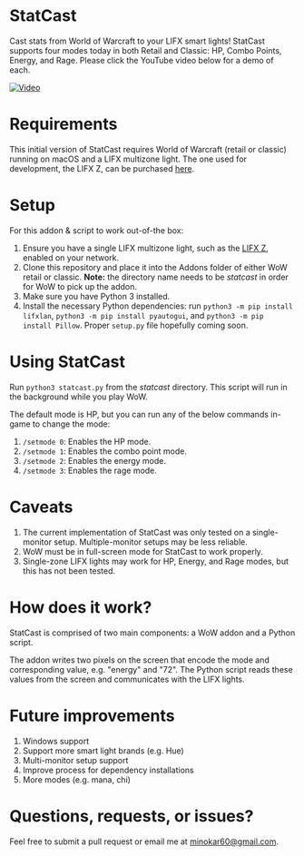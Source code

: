 # StatCast

Cast stats from World of Warcraft to your LIFX smart lights! StatCast supports four modes today in both Retail and Classic: HP, Combo Points, Energy, and Rage. Please click the YouTube video below for a demo of each.

[![Video](http://i3.ytimg.com/vi/FFQVoTkSsx8/hqdefault.jpg)](https://youtu.be/FFQVoTkSsx8)


# Requirements

This initial version of StatCast requires World of Warcraft (retail or classic) running on macOS and a LIFX multizone light. The one used for development, the LIFX Z, can be purchased [here](https://amzn.to/3kPzPdB).

# Setup

For this addon & script to work out-of-the box:

1. Ensure you have a single LIFX multizone light, such as the [LIFX Z](https://amzn.to/3kPzPdB), enabled on your network.
1. Clone this repository and place it into the Addons folder of either WoW retail or classic. **Note:** the directory name needs to be *statcast* in order for WoW to pick up the addon.
1. Make sure you have Python 3 installed.
1. Install the necessary Python dependencies: run `python3 -m pip install lifxlan`, `python3 -m pip install pyautogui`, and `python3 -m pip install Pillow`. Proper `setup.py` file hopefully coming soon.

# Using StatCast

Run `python3 statcast.py` from the _statcast_ directory. This script will run in the background while you play WoW. 

The default mode is HP, but you can run any of the below commands in-game to change the mode:

1. `/setmode 0`: Enables the HP mode.
1. `/setmode 1`: Enables the combo point mode.
1. `/setmode 2`: Enables the energy mode.
1. `/setmode 3`: Enables the rage mode.

# Caveats

1. The current implementation of StatCast was only tested on a single-monitor setup. Multiple-monitor setups may be less reliable.
1. WoW must be in full-screen mode for StatCast to work properly.
1. Single-zone LIFX lights may work for HP, Energy, and Rage modes, but this has not been tested.

# How does it work?

StatCast is comprised of two main components: a WoW addon and a Python script.

The addon writes two pixels on the screen that encode the mode and corresponding value, e.g. "energy" and "72". The Python script reads these values from the screen and communicates with the LIFX lights.

# Future improvements

1. Windows support
1. Support more smart light brands (e.g. Hue)
1. Multi-monitor setup support
1. Improve process for dependency installations
1. More modes (e.g. mana, chi)

# Questions, requests, or issues?

Feel free to submit a pull request or email me at minokar60@gmail.com.
